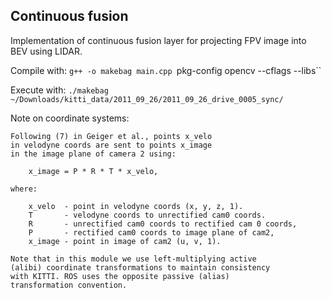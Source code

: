 ## Continuous fusion

Implementation of continuous fusion layer
for projecting FPV image into BEV using LIDAR.

Compile with:
`g++ -o makebag main.cpp `pkg-config opencv --cflags --libs``

Execute with:
`./makebag ~/Downloads/kitti_data/2011_09_26/2011_09_26_drive_0005_sync/`


Note on coordinate systems:

    Following (7) in Geiger et al., points x_velo 
    in velodyne coords are sent to points x_image 
    in the image plane of camera 2 using: 

        x_image = P * R * T * x_velo, 
        
    where:

        x_velo  - point in velodyne coords (x, y, z, 1).
        T       - velodyne coords to unrectified cam0 coords.
        R       - unrectified cam0 coords to rectified cam 0 coords,
        P       - rectified cam0 coords to image plane of cam2,
        x_image - point in image of cam2 (u, v, 1).

    Note that in this module we use left-multiplying active 
    (alibi) coordinate transformations to maintain consistency 
    with KITTI. ROS uses the opposite passive (alias) 
    transformation convention.
